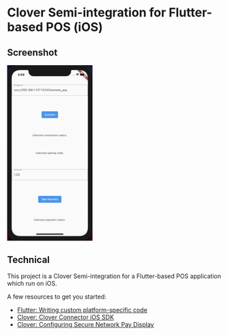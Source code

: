 # Clover Semi-integration for Flutter-based POS (iOS)

## Screenshot

<img src="FlutterPOS.png" width="200">

## Technical

This project is a Clover Semi-integration for a Flutter-based POS application which run on iOS.

A few resources to get you started:

- [Flutter: Writing custom platform-specific code](https://flutter.dev/docs/development/platform-integration/platform-channels?tab=ios-channel-swift-tab)
- [Clover: Clover Connector iOS SDK](https://docs.clover.com/docs/ios)
- [Clover: Configuring Secure Network Pay Display](https://docs.clover.com/docs/configuring-secure-network-pay-display)
